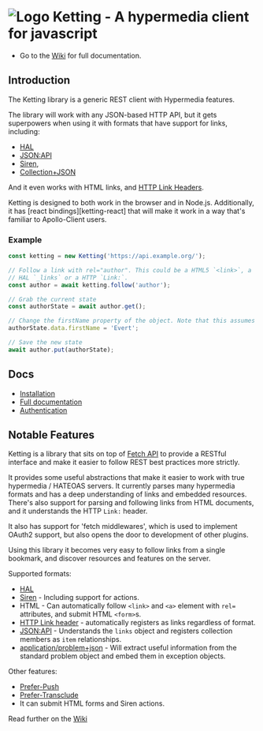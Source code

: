 ![Logo][4] Ketting - A hypermedia client for javascript
=======================================================

* Go to the [Wiki][9] for full documentation.

Introduction
------------

The Ketting library is a generic REST client with Hypermedia features.

The library will work with any JSON-based HTTP API, but it gets superpowers
when using it with formats that have support for links, including:

* [HAL][hal]
* [JSON:API][jsonapi]
* [Siren][siren],
* [Collection+JSON][coljson]

And it even works with HTML links, and [HTTP Link Headers][1].

Ketting is designed to both work in the browser and in Node.js. Additionally,
it has [react bindings][ketting-react] that will make it work in a way that's
familiar to Apollo-Client users.

### Example

```typescript
const ketting = new Ketting('https://api.example.org/');

// Follow a link with rel="author". This could be a HTML5 `<link>`, a
// HAL `_links` or a HTTP `Link:`.
const author = await ketting.follow('author');

// Grab the current state
const authorState = await author.get();

// Change the firstName property of the object. Note that this assumes JSON.
authorState.data.firstName = 'Evert';

// Save the new state
await author.put(authorState);
```

Docs
----

* [Installation][7]
* [Full documentation][9]
* [Authentication][2]


Notable Features
----------------

Ketting is a library that sits on top of [Fetch API][3] to provide a RESTful
interface and make it easier to follow REST best practices more strictly.

It provides some useful abstractions that make it easier to work with true
hypermedia / HATEOAS servers. It currently parses many hypermedia formats
and has a deep understanding of links and embedded resources. There's also
support for parsing and following links from HTML documents, and it
understands the HTTP `Link:` header.

It also has support for 'fetch middlewares', which is used to implement
OAuth2 support, but also opens the door to development of other plugins.

Using this library it becomes very easy to follow links from a single bookmark,
and discover resources and features on the server.

Supported formats:

* [HAL][hal]
* [Siren][siren] - Including support for actions.
* HTML - Can automatically follow `<link>` and `<a>` element with `rel=`
  attributes, and submit HTML `<form>`s.
* [HTTP Link header][1] - automatically registers as links regardless of format.
* [JSON:API][jsonapi] - Understands the `links` object and registers collection
  members as `item` relationships.
* [application/problem+json][problem] - Will extract useful information from
  the standard problem object and embed them in exception objects.

Other features:

* [Prefer-Push][prefer-push]
* [Prefer-Transclude][prefer-transclude]
* It can submit HTML forms and Siren actions.

Read further on the [Wiki][9]


[1]: https://tools.ietf.org/html/rfc8288 "Web Linking"
[2]: https://github.com/evert/ketting/wiki/Authentication
[3]: https://developer.mozilla.org/en-US/docs/Web/API/Fetch_API

[4]: https://raw.githubusercontent.com/badgateway/ketting/master/logo-badge-ketting.png

[7]: https://github.com/evert/ketting/wiki/Installation
[8]: https://github.com/evert/ketting/wiki/Getting-Started
[9]: https://github.com/evert/ketting/wiki/

[hal]: http://stateless.co/hal_specification.html "HAL - Hypertext Application Language"
[jsonapi]: https://jsonapi.org/
[problem]: https://tools.ietf.org/html/rfc7807
[siren]: https://github.com/kevinswiber/siren "Structured Interface for Representing Entities"
[coljson]: http://amundsen.com/media-types/collection/format/
[prefer-push]: https://tools.ietf.org/html/draft-pot-prefer-push
[prefer-transclude]: https://github.com/inadarei/draft-prefer-transclude/blob/master/draft.md
[react-ketting]: https://github.com/badgateway/react-ketting
